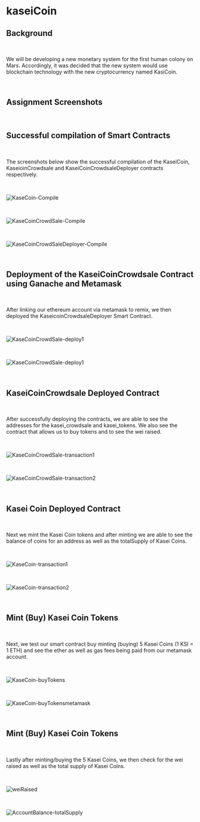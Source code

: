 # kaseiCoin

## Background

<br>

We will be developing a new monetary system for the first human colony on Mars. Accordingly, it was decided that the new system would use blockchain technology with the new cryptocurrency named KasiCoin.

<br>

## Assignment Screenshots

<br>

## Successful compilation of Smart Contracts

<br>

The screenshots below show the successful compilation of the KaseiCoin, KaseioinCrowdsale and KaseiCoinCrowdsaleDeployer contracts respectively.

<br>

![KaseCoin-Compile](Images/KaseiCoin_Compile_Screenshot.png)

<br>

![KaseCoinCrowdSale-Compile](Images/KaseiCoinCrowdsale_Compile_Screenshot.png)

<br>

![KaseCoinCrowdSaleDeployer-Compile](Images/KaseiCoinCrowdsaleDeployer_Compile_Screenshot.png)

<br>

## Deployment of the KaseiCoinCrowdsale Contract using Ganache and Metamask

<br>

After linking our ethereum account via metamask to remix, we then deployed the KaseicoinCrowdsaleDeployer Smart Contract.


<br>

![KaseCoinCrowdSale-deploy1](Images/deployCrowdSale_Screenshot1.png)

<br>

![KaseCoinCrowdSale-deploy1](Images/deployCrowdSale_Screenshot2.png)

<br>

## KaseiCoinCrowdsale Deployed Contract

<br>

After successfully deploying the contracts, we are able to see the addresses for the kasei_crowdsale and kasei_tokens. We also see the contract that allows us to buy tokens and to see the wei raised.

<br>

![KaseCoinCrowdSale-transaction1](Images/KaseiCoinCrowdSale_ScreenShot1.png)

<br>

![KaseCoinCrowdSale-transaction2](Images/KaseiCoinCrowdSale_ScreenShot2.png)

<br>

## Kasei Coin Deployed Contract

<br>

Next we mint the Kasei Coin tokens and after minting we are able to see the balance of coins for an address as well as the totalSupply of Kasei Coins.

<br>

![KaseCoin-transaction1](Images/KaseiCoin_Screenshot1.png)

<br>

![KaseCoin-transaction2](Images/KaseiCoin_Screenshot2.png)

<br>

## Mint (Buy) Kasei Coin Tokens

<br>

Next, we test our smart contract buy minting (buying) 5 Kasei Coins (1 KSI = 1 ETH) and see the ether as well as gas fees being paid from our metamask account.

<br>

![KaseCoin-buyTokens](Images/buy_Kasei_tokens.png)

<br>

![KaseCoin-buyTokensmetamask](Images/buy_Kasei_tokens_metamask.png)

<br>

## Mint (Buy) Kasei Coin Tokens

<br>

Lastly after minting/buying the 5 Kasei Coins, we then check for the wei raised as well as the total supply of Kasei Coins.

<br>

![weiRaised](Images/weiRaised.png)

<br>

![AccountBalance-totalSupply](Images/AccBalance_totSupply.png)

<br>